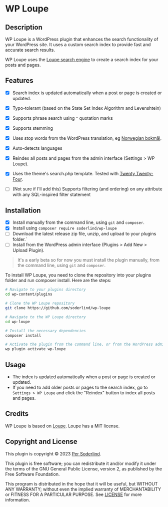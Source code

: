# WP Loupe

## Description

WP Loupe is a WordPress plugin that enhances the search functionality of your WordPress site. It uses a custom search index to provide fast and accurate search results.

WP Loupe uses the [Loupe search engine](https://github.com/loupe-php/loupe/blob/main/README.md) to create a search index for your posts and pages.

## Features

- [x] Search index is updated automatically when a post or page is created or updated.
- [x] Typo-tolerant (based on the State Set Index Algorithm and Levenshtein)
- [x] Supports phrase search using `"` quotation marks
- [x] Supports stemming
- [x] Uses stop words from the WordPress translation, eg [Norwegian bokmål](https://translate.wordpress.org/projects/wp/dev/nb/default/?filters%5Bstatus%5D=either&filters%5Boriginal_id%5D=70980&filters%5Btranslation_id%5D=2917948). 
- [x] Auto-detects languages
- [x] Reindex all posts and pages from the admin interface (Settings > WP Loupe).
- [x] Uses the theme's search.php template. Tested with [Twenty Twenty-Four](https://wordpress.org/themes/twentytwentyfour/).
- [ ] \(Not sure if I'll add this) Supports filtering (and ordering) on any attribute with any SQL-inspired filter statement



## Installation

- [x] Install manually from the command line, using `git` and `composer`.
- [x] Install using `composer require soderlind/wp-loupe`
- [ ] Download the latest release zip file, unzip, and upload to your plugins folder.`
- [ ] Install from the WordPress admin interface (Plugins > Add New > Upload Plugin).

> It's a early beta so for now you must install the plugin manually, from the command line, using `git` and `composer`.

To install WP Loupe, you need to clone the repository into your plugins folder and run composer install. Here are the steps:

```bash
# Navigate to your plugins directory
cd wp-content/plugins

# Clone the WP Loupe repository
git clone https://github.com/soderlind/wp-loupe

# Navigate to the WP Loupe directory
cd wp-loupe

# Install the necessary dependencies
composer install

# Activate the plugin from the command line, or from the WordPress admin
wp plugin activate wp-loupe
```

## Usage
- The index is updated automatically when a post or page is created or updated.
- If you need to add older posts or pages to the search index, go to `Settings > WP Loupe` and click the "Reindex" button to index all posts and pages.

## Credits

WP Loupe is based on [Loupe](https://github.com/loupe-php/loupe/). Loupe has a MIT license.

## Copyright and License

This plugin is copyright © 2023 [Per Soderlind](http://github.com/soderlind).

This plugin is free software; you can redistribute it and/or modify it under the terms of the GNU General Public License, version 2, as published by the Free Software Foundation.

This program is distributed in the hope that it will be useful, but WITHOUT ANY WARRANTY; without even the implied warranty of MERCHANTABILITY or FITNESS FOR A PARTICULAR PURPOSE. See [LICENSE](LICENSE) for more information.

